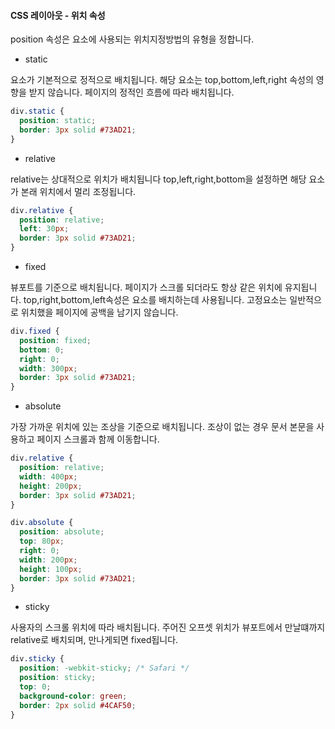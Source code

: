 #### CSS 레이아웃 - 위치 속성

position 속성은 요소에 사용되는 위치지정방법의 유형을 정합니다.

- static

요소가 기본적으로 정적으로 배치됩니다.
해당 요소는 top,bottom,left,right 속성의 영향을 받지 않습니다.
페이지의 정적인 흐름에 따라 배치됩니다.

```css
div.static {
  position: static;
  border: 3px solid #73AD21;
}
```

- relative

relative는 상대적으로 위치가 배치됩니다
top,left,right,bottom을 설정하면 해당 요소가 본래 위치에서 멀리 조정됩니다.

```css
div.relative {
  position: relative;
  left: 30px;
  border: 3px solid #73AD21;
}
```

- fixed

뷰포트를 기준으로 배치됩니다.
페이지가 스크롤 되더라도 항상 같은 위치에 유지됩니다.
top,right,bottom,left속성은 요소를 배치하는데 사용됩니다.
고정요소는 일반적으로 위치했을 페이지에 공백을 남기지 않습니다.

```css
div.fixed {
  position: fixed;
  bottom: 0;
  right: 0;
  width: 300px;
  border: 3px solid #73AD21;
}
```

- absolute

가장 가까운 위치에 있는 조상을 기준으로 배치됩니다.
조상이 없는 경우 문서 본문을 사용하고 페이지 스크롤과 함께 이동합니다.

```css
div.relative {
  position: relative;
  width: 400px;
  height: 200px;
  border: 3px solid #73AD21;
}

div.absolute {
  position: absolute;
  top: 80px;
  right: 0;
  width: 200px;
  height: 100px;
  border: 3px solid #73AD21;
}
```

- sticky

사용자의 스크롤 위치에 따라 배치됩니다.
주어진 오프셋 위치가 뷰포트에서 만날떄까지 relative로 배치되며, 만나게되면 fixed됩니다.

```css
div.sticky {
  position: -webkit-sticky; /* Safari */
  position: sticky;
  top: 0;
  background-color: green;
  border: 2px solid #4CAF50;
}
```